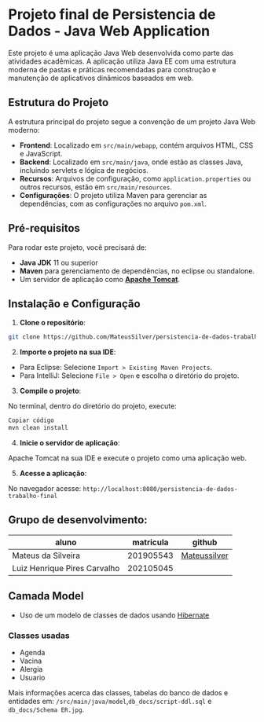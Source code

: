 # Projeto final de Persistencia de Dados - Java Web Application

Este projeto é uma aplicação Java Web desenvolvida como parte das atividades acadêmicas. A aplicação utiliza Java EE com uma estrutura moderna de pastas e práticas recomendadas para construção e manutenção de aplicativos dinâmicos baseados em web.

## Estrutura do Projeto

A estrutura principal do projeto segue a convenção de um projeto Java Web moderno:

- **Frontend**: Localizado em `src/main/webapp`, contém arquivos HTML, CSS e JavaScript.
- **Backend**: Localizado em `src/main/java`, onde estão as classes Java, incluindo servlets e lógica de negócios.
- **Recursos**: Arquivos de configuração, como `application.properties` ou outros recursos, estão em `src/main/resources`.
- **Configurações**: O projeto utiliza Maven para gerenciar as dependências, com as configurações no arquivo `pom.xml`.

## Pré-requisitos

Para rodar este projeto, você precisará de:

- **Java JDK** 11 ou superior
- **Maven** para gerenciamento de dependências, no eclipse ou standalone.
- Um servidor de aplicação como [**Apache Tomcat**](https://tomcat.apache.org/).

## Instalação e Configuração

1. **Clone o repositório**:

```bash
git clone https://github.com/MateusSilver/persistencia-de-dados-trabalho-final.git
```

2. **Importe o projeto na sua IDE**:

- Para Eclipse: Selecione `Import > Existing Maven Projects`.
- Para IntelliJ: Selecione `File > Open` e escolha o diretório do projeto.

3. **Compile o projeto**:

No terminal, dentro do diretório do projeto, execute:

```bash
Copiar código
mvn clean install
```

4. **Inicie o servidor de aplicação**:

Apache Tomcat na sua IDE e execute o projeto como uma aplicação web.

5. **Acesse a aplicação**:

No navegador acesse: `http://localhost:8080/persistencia-de-dados-trabalho-final`

## Grupo de desenvolvimento:

| aluno                        | matricula | github                                          |
| ---------------------------- | --------- | ----------------------------------------------- |
| Mateus da Silveira           | 201905543 | [Mateussilver](https://github.com/Mateussilver) |
| Luiz Henrique Pires Carvalho | 202105045 |                                                 |

## Camada Model

- Uso de um modelo de classes de dados usando [Hibernate](https://hibernate.org/)

### Classes usadas

- Agenda
- Vacina
- Alergia
- Usuario

Mais informações acerca das classes, tabelas do banco de dados e entidades em: `/src/main/java/model`,`db_docs/script-ddl.sql` e `db_docs/Schema ER.jpg`.
